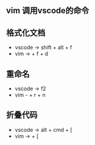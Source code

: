 ## vim 调用vscode的命令

## 格式化文档
   -  vscode -> shift + alt + f
   -  vim -> <Leader> + f + d
## 重命名
   -  vscode -> f2
   -  vim - <Leader> + r + n
## 折叠代码
   - vscode -> alt + cmd + [
   - vim -> <Leader> + [
